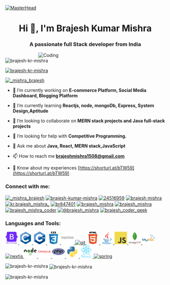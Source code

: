 [![MasterHead](https://shorturl.at/kyATX)](https://rishavchanda.io)

<h1 align="center">Hi 👋, I'm Brajesh Kumar Mishra</h1>
<h3 align="center">A passionate full Stack developer from India</h3>
<img align="right" alt="Coding" width="400" src="https://user-images.githubusercontent.com/58109796/233058941-9dd6c50a-a5ea-45fd-b788-c3bb8e00bffe.gif">

<p align="left"> <img src="https://komarev.com/ghpvc/?username=brajesh-kr-mishra&label=Profile%20views&color=0e75b6&style=flat" alt="brajesh-kr-mishra" /> </p>

<p align="left"> <a href="https://github.com/ryo-ma/github-profile-trophy"><img src="https://github-profile-trophy.vercel.app/?username=brajesh-kr-mishra" alt="brajesh-kr-mishra" /></a> </p>

<p align="left"> <a href="https://twitter.com/_mishra_brajesh" target="blank"><img src="https://img.shields.io/twitter/follow/_mishra_brajesh?logo=twitter&style=for-the-badge" alt="_mishra_brajesh" /></a> </p>

- 🔭 I’m currently working on **E-commerce Platform, Social Media Dashboard, Blogging Platform**

- 🌱 I’m currently learning **Reactjs, node, mongoDb, Express, System Design,Aptitude**

- 👯 I’m looking to collaborate on **MERN stack projects and Java full-stack projects**

- 🤝 I’m looking for help with **Competitive Programming.**

- 💬 Ask me about **Java, React, MERN stack,JavaScript**

- 📫 How to reach me **brajeshmishra1508@gmail.com**

- 📄 Know about my experiences [https://shorturl.at/bTW59](https://shorturl.at/bTW59)

<h3 align="left">Connect with me:</h3>
<p align="left">
<a href="https://twitter.com/_mishra_brajesh" target="blank"><img align="center" src="https://raw.githubusercontent.com/rahuldkjain/github-profile-readme-generator/master/src/images/icons/Social/twitter.svg" alt="_mishra_brajesh" height="30" width="40" /></a>
<a href="https://linkedin.com/in/brajesh-kumar-mishra" target="blank"><img align="center" src="https://raw.githubusercontent.com/rahuldkjain/github-profile-readme-generator/master/src/images/icons/Social/linked-in-alt.svg" alt="brajesh-kumar-mishra" height="30" width="40" /></a>
<a href="https://stackoverflow.com/users/24516959" target="blank"><img align="center" src="https://raw.githubusercontent.com/rahuldkjain/github-profile-readme-generator/master/src/images/icons/Social/stack-overflow.svg" alt="24516959" height="30" width="40" /></a>
<a href="https://fb.com/brajesh mishra" target="blank"><img align="center" src="https://raw.githubusercontent.com/rahuldkjain/github-profile-readme-generator/master/src/images/icons/Social/facebook.svg" alt="brajesh mishra" height="30" width="40" /></a>
<a href="https://instagram.com/kr.brajesh_mishra_" target="blank"><img align="center" src="https://raw.githubusercontent.com/rahuldkjain/github-profile-readme-generator/master/src/images/icons/Social/instagram.svg" alt="kr.brajesh_mishra_" height="30" width="40" /></a>
<a href="https://www.codechef.com/users/br847401" target="blank"><img align="center" src="https://cdn.jsdelivr.net/npm/simple-icons@3.1.0/icons/codechef.svg" alt="br847401" height="30" width="40" /></a>
<a href="https://www.hackerrank.com/brajesh_mishra" target="blank"><img align="center" src="https://raw.githubusercontent.com/rahuldkjain/github-profile-readme-generator/master/src/images/icons/Social/hackerrank.svg" alt="brajesh_mishra" height="30" width="40" /></a>
<a href="https://codeforces.com/profile/brajesh_mishra" target="blank"><img align="center" src="https://raw.githubusercontent.com/rahuldkjain/github-profile-readme-generator/master/src/images/icons/Social/codeforces.svg" alt="brajesh_mishra" height="30" width="40" /></a>
<a href="https://www.leetcode.com/brajesh_mishra_coder" target="blank"><img align="center" src="https://raw.githubusercontent.com/rahuldkjain/github-profile-readme-generator/master/src/images/icons/Social/leet-code.svg" alt="brajesh_mishra_coder" height="30" width="40" /></a>
<a href="https://www.hackerearth.com/@brajesh_mishra" target="blank"><img align="center" src="https://raw.githubusercontent.com/rahuldkjain/github-profile-readme-generator/master/src/images/icons/Social/hackerearth.svg" alt="@brajesh_mishra" height="30" width="40" /></a>
<a href="https://auth.geeksforgeeks.org/user/brajesh_coder_geek" target="blank"><img align="center" src="https://raw.githubusercontent.com/rahuldkjain/github-profile-readme-generator/master/src/images/icons/Social/geeks-for-geeks.svg" alt="brajesh_coder_geek" height="30" width="40" /></a>
</p>

<h3 align="left">Languages and Tools:</h3>
<p align="left"> <a href="https://getbootstrap.com" target="_blank" rel="noreferrer"> <img src="https://raw.githubusercontent.com/devicons/devicon/master/icons/bootstrap/bootstrap-plain-wordmark.svg" alt="bootstrap" width="40" height="40"/> </a> <a href="https://www.cprogramming.com/" target="_blank" rel="noreferrer"> <img src="https://raw.githubusercontent.com/devicons/devicon/master/icons/c/c-original.svg" alt="c" width="40" height="40"/> </a> <a href="https://www.w3schools.com/cpp/" target="_blank" rel="noreferrer"> <img src="https://raw.githubusercontent.com/devicons/devicon/master/icons/cplusplus/cplusplus-original.svg" alt="cplusplus" width="40" height="40"/> </a> <a href="https://www.w3schools.com/css/" target="_blank" rel="noreferrer"> <img src="https://raw.githubusercontent.com/devicons/devicon/master/icons/css3/css3-original-wordmark.svg" alt="css3" width="40" height="40"/> </a> <a href="https://expressjs.com" target="_blank" rel="noreferrer"> <img src="https://raw.githubusercontent.com/devicons/devicon/master/icons/express/express-original-wordmark.svg" alt="express" width="40" height="40"/> </a> <a href="https://git-scm.com/" target="_blank" rel="noreferrer"> <img src="https://www.vectorlogo.zone/logos/git-scm/git-scm-icon.svg" alt="git" width="40" height="40"/> </a> <a href="https://www.w3.org/html/" target="_blank" rel="noreferrer"> <img src="https://raw.githubusercontent.com/devicons/devicon/master/icons/html5/html5-original-wordmark.svg" alt="html5" width="40" height="40"/> </a> <a href="https://www.java.com" target="_blank" rel="noreferrer"> <img src="https://raw.githubusercontent.com/devicons/devicon/master/icons/java/java-original.svg" alt="java" width="40" height="40"/> </a> <a href="https://developer.mozilla.org/en-US/docs/Web/JavaScript" target="_blank" rel="noreferrer"> <img src="https://raw.githubusercontent.com/devicons/devicon/master/icons/javascript/javascript-original.svg" alt="javascript" width="40" height="40"/> </a> <a href="https://www.mongodb.com/" target="_blank" rel="noreferrer"> <img src="https://raw.githubusercontent.com/devicons/devicon/master/icons/mongodb/mongodb-original-wordmark.svg" alt="mongodb" width="40" height="40"/> </a> <a href="https://www.mysql.com/" target="_blank" rel="noreferrer"> <img src="https://raw.githubusercontent.com/devicons/devicon/master/icons/mysql/mysql-original-wordmark.svg" alt="mysql" width="40" height="40"/> </a> <a href="https://nextjs.org/" target="_blank" rel="noreferrer"> <img src="https://cdn.worldvectorlogo.com/logos/nextjs-2.svg" alt="nextjs" width="40" height="40"/> </a> <a href="https://nodejs.org" target="_blank" rel="noreferrer"> <img src="https://raw.githubusercontent.com/devicons/devicon/master/icons/nodejs/nodejs-original-wordmark.svg" alt="nodejs" width="40" height="40"/> </a> <a href="https://www.oracle.com/" target="_blank" rel="noreferrer"> <img src="https://raw.githubusercontent.com/devicons/devicon/master/icons/oracle/oracle-original.svg" alt="oracle" width="40" height="40"/> </a> <a href="https://www.php.net" target="_blank" rel="noreferrer"> <img src="https://raw.githubusercontent.com/devicons/devicon/master/icons/php/php-original.svg" alt="php" width="40" height="40"/> </a> <a href="https://www.python.org" target="_blank" rel="noreferrer"> <img src="https://raw.githubusercontent.com/devicons/devicon/master/icons/python/python-original.svg" alt="python" width="40" height="40"/> </a> <a href="https://reactjs.org/" target="_blank" rel="noreferrer"> <img src="https://raw.githubusercontent.com/devicons/devicon/master/icons/react/react-original-wordmark.svg" alt="react" width="40" height="40"/> </a> <a href="https://spring.io/" target="_blank" rel="noreferrer"> <img src="https://www.vectorlogo.zone/logos/springio/springio-icon.svg" alt="spring" width="40" height="40"/> </a> </p>

<p><img align="left" src="https://github-readme-stats.vercel.app/api/top-langs?username=brajesh-kr-mishra&show_icons=true&locale=en&layout=compact" alt="brajesh-kr-mishra" /></p>

<p>&nbsp;<img align="center" src="https://github-readme-stats.vercel.app/api?username=brajesh-kr-mishra&show_icons=true&locale=en" alt="brajesh-kr-mishra" /></p>

<p><img align="center" src="https://github-readme-streak-stats.herokuapp.com/?user=brajesh-kr-mishra&" alt="brajesh-kr-mishra" /></p>
